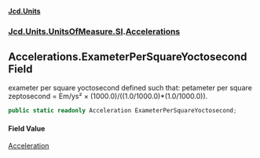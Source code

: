 #### [Jcd.Units](index.md 'index')
### [Jcd.Units.UnitsOfMeasure.SI](Jcd.Units.UnitsOfMeasure.SI.md 'Jcd.Units.UnitsOfMeasure.SI').[Accelerations](Accelerations.md 'Jcd.Units.UnitsOfMeasure.SI.Accelerations')

## Accelerations.ExameterPerSquareYoctosecond Field

exameter per square yoctosecond defined such that: petameter per square zeptosecond = Em/ys² × (1000.0)/((1.0/1000.0)*(1.0/1000.0)).

```csharp
public static readonly Acceleration ExameterPerSquareYoctosecond;
```

#### Field Value
[Acceleration](Acceleration.md 'Jcd.Units.UnitTypes.Acceleration')
